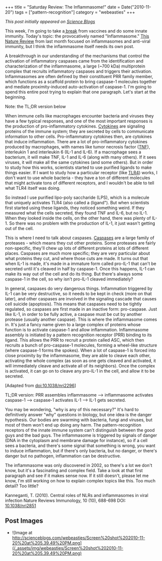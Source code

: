 +++
title = "Saturday Review: The Inflammasome!"
date = Date("2010-11-20")
tags = ["pattern-recognition"]
category = "webeasties"
+++

_This post initially appeared on [Science Blogs](http://scienceblogs.com/webeasties)_

This week, I'm going to take a[ break](http://scienceblogs.com/webeasties/2010/11/saturday_review_oral_vaccines.php) from vaccines and do some innate immunity. Today's topic: the provocatively named "Inflammasome." [This Nature Review](http://goo.gl/efEoL) from last month focused on inflammasomes and anti-viral immunity, but I think the inflammasome itself needs its own post.

A breakthrough in our understanding of the mechanisms that control the activation of inflammatory caspases came from the identification and characterization of the inflammasome, a large (~700 kDa) multiprotein complex that recruits inflammatory caspases and triggers their activation. Inflammasomes are often defined by their constituent PRR family member, which functions as a scaffold protein to bring caspase-1 molecules together and mediate proximity-induced auto-activation of caspase-1. 
I'm going to spend this entire post trying to explain that one paragraph. Let's start at the beginning.

Note: the TL;DR version below

When immune cells like macrophages encounter bacteria and viruses they have a few typical responses, and one of the most important responses is the production of pro-inflammatory cytokines. [Cytokines](http://en.wikipedia.org/wiki/Cytokine) are signaling proteins of the immune system; they are secreted by cells to communicate information to other cells. Pro-inflammatory cytokines then, are cytokines that induce inflammation. There are a lot of pro-inflammatory cytokines produced by macrophages, with names like tumor necrosis factor ([TNF](http://en.wikipedia.org/wiki/Tumor_necrosis_factor-alpha)), interleukin 1 and interleukin 6 (IL-1 and IL-6). If a macrophage sees a bacterium, it will make TNF, IL-1 and IL-6 (along with many others). If it sees viruses, it will make all the same cytokines (and some others). But in order to study how this works, scientists started to use purified ligands to make things easier. If I want to study how a particular receptor (like [TLR4](http://scienceblogs.com/webeasties/2010/11/immune_response_from_start_to_1.php)) works, I don't want to use whole bacteria - they have a ton of different molecules that might activate tons of different receptors, and I wouldn't be able to tell what TLR4 itself was doing.

So instead I use purified lipo-poly saccharide (LPS), which is a molecule that uniquely activates TLR4 (also called a (ligand"). But when scientists first started using these ligands, they noticed something weird. If they measured what the cells secreted, they found TNF and IL-6, but no IL-1. When they looked inside the cells, on the other hand, there was plenty of IL-1. So there was no problem with the production of IL-1, it just wasn't getting out of the cell.

This is where I need to talk about caspases. [Caspases](http://en.wikipedia.org/wiki/Caspase) are a large family of proteases - which means they cut other proteins. Some proteases are fairly non-specific, they'll chew up lots of different proteins at lots of different places. Caspases are much more specific; they are very particular about what proteins they cut, and where those cuts are made. It turns out that when IL-1 is made, it's made in a immature form called pro-IL-1 that can't be secreted until it's cleaved in half by caspase-1. Once this happens, IL-1 can make its way out of the cell and do its thing. But there's always some caspase-1 in the cell, so why isn't pro-IL-1 cleaved immediately?

In general, caspases do very dangerous things. Inflammation triggered by IL-1 can be very destructive, so it needs to be kept in check (more on that later), and other caspases are involved in the signaling cascade that causes cell suicide (apoptosis). This means that caspases need to be tightly regulated, so caspases are first made in an inactive form: pro-caspase. Just like IL-1, in order to be fully active, a caspase must be cut by another protease (usually another caspase). 
This is where the inflammasome comes in. It's just a fancy name given to a large complex of proteins whose function is to activate caspase-1 and allow inflammation. Inflammasome assembly is initiated by a pattern recognition receptor (PRR) binding to its ligand. This allows the PRR to recruit a protein called ASC, which then recruits a bunch of pro-caspase-1 molecules, forming a wheel-like structure (where caspase-1 forms the spokes). When a lot of caspase-1 is forced into close proximity by the inflammasome, they are able to cleave each other, activating the whole complex (as soon as one gets cleaved and activated, it will immediately cleave and activate all of its neighbors). Once the complex is activated, it can go on to cleave any pro-IL-1 in the cell, and allow it to be secreted. 

[Adapted from [doi:10.1038/nri2296](http://www.nature.com.ezp-prod1.hul.harvard.edu/nri/journal/v8/n5/fig_tab/nri2296_F2.html)]

TL;DR version: PRR assembles inflammasome --> inflammasome activates caspase-1 --> caspase-1 activates IL-1 --> IL-1 gets secreted.

You may be wondering, "why is any of this necessary?" It's hard to definitively answer "why" questions in biology, but one idea is the danger hypothesis. Our bodies are swarming with bacteria, fungi and viruses, but most of them won't end up doing any harm. The pattern-recognition receptors of the innate immune system can't distinguish between the good guys and the bad guys. The inflammasome is triggered by signals of danger (DNA in the cytoplasm and membrane damage for instance), so if a cell sees a bacteria, and there's some signal that something is wrong, you want to induce inflammation, but if there's only bacteria, but no danger, or there's danger but no pathogen, inflammation can be destructive.

The inflammasome was only discovered in 2002, so there's a lot we don't know, but it's a fascinating and complex field. Take a look at that first paragraph and see if it makes sense now. If it still doesn't, please let me know, I'm still working on how to explain complex topics like this. Too much detail? Too little?

Kanneganti, T. (2010). Central roles of NLRs and inflammasomes in viral infection Nature Reviews Immunology, 10 (10), 688-698 DOI: [10.1038/nri2851](review)

      
  

 ## Post Images

- ![Image at http://scienceblogs.com/webeasties/Screen%20shot%202010-11-20%20at%205.39.49%20PM.png](/_assets/img/webeasties/Screen%20shot%202010-11-20%20at%205.39.49%20PM.png)

